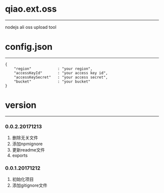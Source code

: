 # qiao.ext.oss
---
nodejs ali oss upload tool

# config.json
---
    {
		"region"			: "your region",
		"accessKeyId"		: "your access key id",
		"accessKeySecret"	: "your access secret",
		"bucket"			: "your bucket"
	}

# version
---
### 0.0.2.20171213
1. 删除无关文件
2. 添加npmignore
3. 更新readme文件
4. exports

### 0.0.1.20171212
1. 初始化项目
2. 添加gitignore文件